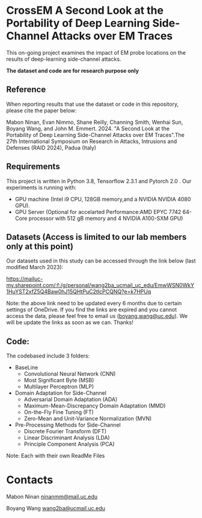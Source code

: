 # CrossEM A Second Look at the Portability of Deep Learning Side-Channel Attacks over EM Traces

This on-going project examines the impact of EM probe locations on the results of deep-learning side-channel attacks. 

**The dataset and code are for research purpose only**

## Reference
When reporting results that use the dataset or code in this repository, please cite the paper below:

Mabon Ninan, Evan Nimmo, Shane Reilly, Channing Smith, Wenhai Sun, Boyang Wang, and John M. Emmert. 2024. "A Second Look at the Portability of Deep Learning Side-Channel Attacks over EM Traces".The 27th International Symposium on Research in Attacks, Intrusions and Defenses (RAID 2024), Padua (Italy)


## Requirements
This project is written in Python 3.8, Tensorflow 2.3.1 and Pytorch 2.0 . 
Our experiments is running with:

* GPU machine (Intel i9 CPU, 128GB memory,and a NVIDIA  NVIDIA 4080 GPU).
* GPU Server (Optional for accelarted Performance:AMD EPYC 7742 64-Core processor with 512 gB memory and 4 NVIDIA A100-SXM GPU)

## Datasets (**Access is limited to our lab members only at this point**) 

Our datasets used in this study can be accessed through the link below (last modified March 2023):

https://mailuc-my.sharepoint.com/:f:/g/personal/wang2ba_ucmail_uc_edu/EmwWSN0WkY1HuYST2xfZ5Q4Baw0hJ15QHtPuC2tIcPCQNQ?e=k7HPUq

Note: the above link need to be updated every 6 months due to certain settings of OneDrive. If you find the links are expired and you cannot access the data, please feel free to email us (boyang.wang@uc.edu). We will be update the links as soon as we can. Thanks!

## Code:
The codebased include 3 folders: 
* BaseLine
  * Convolutional Neural Network (CNN)
  * Most Significant Byte (MSB)
  * Multilayer Perceptron (MLP)
* Domain Adaptation for Side-Channel
  * Adversarial Domain Adaptation (ADA) 
  * Maximum-Mean-Discrepancy Domain Adaptation (MMD)
  * On-the-Fly Fine Tuning (FT)
  * Zero-Mean and Unit-Variance Normalization (MVN)
* Pre-Processing Methods for Side-Channel
  * Discrete Fourier Transform (DFT)
  * Linear Discriminant Analysis (LDA)
  * Principle Component Analysis (PCA)

Note: Each with their own ReadMe Files 


# Contacts
Mabon Ninan ninanmm@mail.uc.edu

Boyang Wang wang2ba@ucmail.uc.edu
